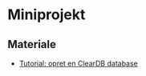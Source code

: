 
<script src="https://code.jquery.com/jquery-3.2.1.min.js"></script>
<script src="script.js"></script>

# Miniprojekt

## Materiale

* [Tutorial: opret en ClearDB database](materialer/cleardb.md)
